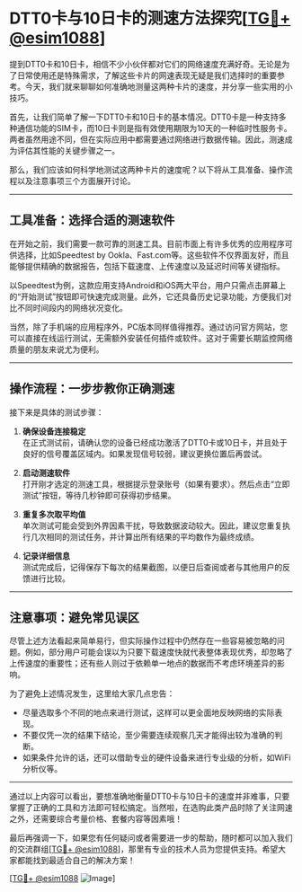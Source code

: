 # DTT0卡与10日卡的测速方法探究[[TG💪+ @esim1088](https://t.me/s/esim1088)]

提到DTT0卡和10日卡，相信不少小伙伴都对它们的网络速度充满好奇。无论是为了日常使用还是特殊需求，了解这些卡片的网速表现无疑是我们选择时的重要参考。今天，我们就来聊聊如何准确地测量这两种卡片的速度，并分享一些实用的小技巧。

首先，让我们简单了解一下DTT0卡和10日卡的基本情况。DTT0卡是一种支持多种通信功能的SIM卡，而10日卡则是指有效使用期限为10天的一种临时性服务卡。两者虽然用途不同，但在实际应用中都需要通过网络进行数据传输。因此，测速成为评估其性能的关键步骤之一。

那么，我们应该如何科学地测试这两种卡片的速度呢？以下将从工具准备、操作流程以及注意事项三个方面展开讨论。

---

## 工具准备：选择合适的测速软件

在开始之前，我们需要一款可靠的测速工具。目前市面上有许多优秀的应用程序可供选择，比如Speedtest by Ookla、Fast.com等。这些软件不仅界面友好，而且能够提供精确的数据报告，包括下载速度、上传速度以及延迟时间等关键指标。

以Speedtest为例，这款应用支持Android和iOS两大平台，用户只需点击屏幕上的“开始测试”按钮即可快速完成测量。此外，它还具备历史记录功能，方便我们对比不同时间段内的网络状况变化。

当然，除了手机端的应用程序外，PC版本同样值得推荐。通过访问官方网站，您可以直接在线运行测试，无需额外安装任何插件或软件。这对于需要长期监控网络质量的朋友来说尤为便利。

---

## 操作流程：一步步教你正确测速

接下来是具体的测试步骤：

1. **确保设备连接稳定**  
   在正式测试前，请确认您的设备已经成功激活了DTT0卡或10日卡，并且处于良好的信号覆盖区域内。如果发现信号较弱，建议更换位置后再尝试。

2. **启动测速软件**  
   打开刚才选定的测速工具，根据提示登录账号（如果有要求）。然后点击“立即测试”按钮，等待几秒钟即可获得初步结果。

3. **重复多次取平均值**  
   单次测试可能会受到外界因素干扰，导致数据波动较大。因此，建议您重复执行几次相同的测试任务，并计算出所有结果的平均数作为最终成绩。

4. **记录详细信息**  
   测试完成后，记得保存下每次的结果截图，以便日后查阅或者与其他用户的反馈进行比较。

---

## 注意事项：避免常见误区

尽管上述方法看起来简单易行，但实际操作过程中仍然存在一些容易被忽略的问题。例如，部分用户可能会误以为只要下载速度快就代表整体表现优秀，却忽略了上传速度的重要性；还有些人则过于依赖单一地点的数据而不考虑环境差异的影响。

为了避免上述情况发生，这里给大家几点忠告：
- 尽量选取多个不同的地点来进行测试，这样可以更全面地反映网络的实际表现。
- 不要仅凭一次的结果下结论，至少需要连续观察几天才能得出较为准确的判断。
- 如果条件允许的话，还可以借助专业的硬件设备来进行专业级的分析，如WiFi分析仪等。

---

通过以上内容可以看出，要想准确地衡量DTT0卡与10日卡的速度并非难事，只要掌握了正确的工具和方法即可轻松搞定。当然啦，在选购此类产品时除了关注网速之外，还需要综合考量价格、套餐内容等因素哦！

最后再强调一下，如果您有任何疑问或者需要进一步的帮助，随时都可以加入我们的交流群组[[TG💪+ @esim1088](https://t.me/s/esim1088)]，那里有专业的技术人员为您提供支持。希望大家都能找到最适合自己的解决方案！

[[TG💪+ @esim1088](https://t.me/s/esim1088) ![Image](https://i.postimg.cc/4NQfJmqS/Snipaste-2025-05-13-00-14-12.png)]